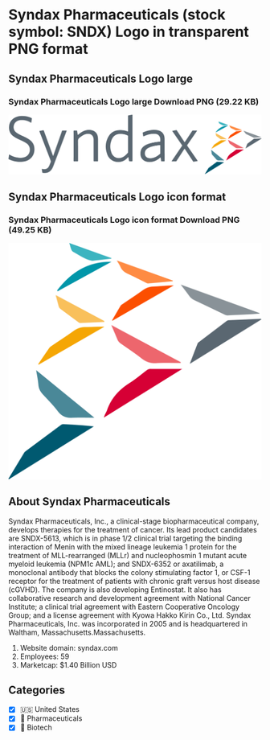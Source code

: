 # Syndax Pharmaceuticals (stock symbol: SNDX) Logo in transparent PNG format

## Syndax Pharmaceuticals Logo large

### Syndax Pharmaceuticals Logo large Download PNG (29.22 KB)

![Syndax Pharmaceuticals Logo large Download PNG (29.22 KB)](/img/orig/SNDX_BIG-748f7232.png)

## Syndax Pharmaceuticals Logo icon format

### Syndax Pharmaceuticals Logo icon format Download PNG (49.25 KB)

![Syndax Pharmaceuticals Logo icon format Download PNG (49.25 KB)](/img/orig/SNDX-5225c62d.png)

## About Syndax Pharmaceuticals

Syndax Pharmaceuticals, Inc., a clinical-stage biopharmaceutical company, develops therapies for the treatment of cancer. Its lead product candidates are SNDX-5613, which is in phase 1/2 clinical trial targeting the binding interaction of Menin with the mixed lineage leukemia 1 protein for the treatment of MLL-rearranged (MLLr) and nucleophosmin 1 mutant acute myeloid leukemia (NPM1c AML); and SNDX-6352 or axatilimab, a monoclonal antibody that blocks the colony stimulating factor 1, or CSF-1 receptor for the treatment of patients with chronic graft versus host disease (cGVHD). The company is also developing Entinostat. It also has collaborative research and development agreement with National Cancer Institute; a clinical trial agreement with Eastern Cooperative Oncology Group; and a license agreement with Kyowa Hakko Kirin Co., Ltd. Syndax Pharmaceuticals, Inc. was incorporated in 2005 and is headquartered in Waltham, Massachusetts.Massachusetts.

1. Website domain: syndax.com
2. Employees: 59
3. Marketcap: $1.40 Billion USD


## Categories
- [x] 🇺🇸 United States
- [x] 💊 Pharmaceuticals
- [x] 🧬 Biotech
